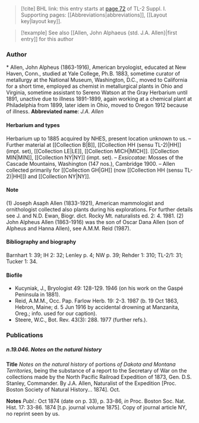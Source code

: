 > [!cite] BHL link: this entry starts at [page 72](https://www.biodiversitylibrary.org/page/33264799) of TL-2 Suppl. I.
> Supporting pages: [[Abbreviations|abbreviations]], [[Layout key|layout key]].

> [!example] See also [[Allen, John Alphaeus {std. J.A. Allen}|first entry]] for this author

### Author

\* Allen, John Alpheus (1863-1916), American bryologist, educated at New Haven, Conn., studied at Yale College, Ph.B. 1883, sometime curator of metallurgy at the National Museum, Washington, D.C., moved to California for a short time, employed as chemist in metallurgical plants in Ohio and Virginia, sometime assistant to Sereno Watson at the Gray Herbarium until 1891, unactive due to illness 1891-1899, again working at a chemical plant at Philadelphia from 1899, later idem in Ohio, moved to Oregon 1912 because of illness. 
**Abbreviated name**: *J.A. Allen*

#### Herbarium and types

Herbarium up to 1885 acquired by NHES, present location unknown to us. – Further material at [[Collection B|B]], [[Collection HH (sensu TL-2)|HH]] (impt. set), [[Collection LE|LE]], [[Collection MICH|MICH]]. [[Collection MIN|MIN]], [[Collection NY|NY]] (impt. set). – *Exsiccatae*: Mosses of the Cascade Mountains, Washington (147 nos.), Cambridge 1900. – Allen collected primarily for [[Collection GH|GH]] (now [[Collection HH (sensu TL-2)|HH]]) and [[Collection NY|NY]].

#### Note

(1) Joseph Asaph Allen (1833-1921), American mammologist and ornithologist collected also plants during his explorations. For further details see J. and N.D. Ewan, Biogr. dict. Rocky Mt. naturalists ed. 2: 4. 1981.
(2) John Alpheus Allen (1863-1916) was the son of Oscar Dana Allen (son of Alpheus and Hanna Allen), see A.M.M. Reid (1987).

#### Bibliography and biography

Barnhart 1: 39; IH 2: 32; Lenley p. 4; NW p. 39; Rehder 1: 310; TL-2/1: 31; Tucker 1: 34.

#### Biofile

- Kucyniak, J., Bryologist 49: 128-129. 1946 (on his work on the Gaspé Peninsula in 1881).
- Reid, A.M.M., Occ. Pap. Farlow Herb. 19: 2-3. 1987 (b. 19 Oct 1863, Hebron, Maine; d. 5 Jun 1916 by accidental drowning at Manzanita, Oreg.; info. used for our caption).
- Steere, W.C., Bot. Rev. 43(3): 288. 1977 (further refs.).

### Publications

##### n.19.046. Notes on the natural history

**Title**
*Notes on the natural history* of portions *of Dakota and Montana Territories*, being the substance of a report to the Secretary of War on the collections made by the North Pacific Railroad Expedition of 1873, Gen. D.S. Stanley, Commander. By J.A. Allen, Naturalist of the Expedition \[Proc. Boston Society of Natural History... 1874\]. Oct.

**Notes**
*Publ*.: Oct 1874 (date on p. 33), p. 33-86, *in* Proc. Boston Soc. Nat. Hist. 17: 33-86. 1874 \[t.p. journal volume 1875\]. Copy of journal article NY, no reprint seen by us.

